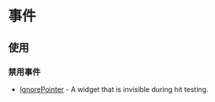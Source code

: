 # 事件

## 使用

### 禁用事件

- [IgnorePointer](https://api.flutter.dev/flutter/widgets/IgnorePointer-class.html) - A widget that is invisible during hit testing.
